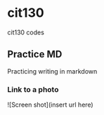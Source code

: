 # cit130
cit130 codes

## Practice MD
Practicing writing in markdown

### Link to a photo
![Screen shot](insert url here)
